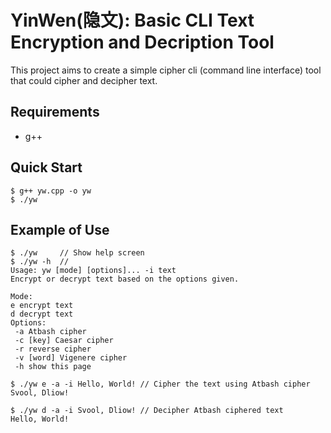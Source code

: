 # YinWen(隐文): Basic CLI Text Encryption and Decription Tool

This project aims to create a simple cipher cli (command line interface) tool that could cipher and decipher text.

## Requirements
- g++

## Quick Start
```
$ g++ yw.cpp -o yw
$ ./yw
```

## Example of Use
```
$ ./yw     // Show help screen
$ ./yw -h  //
Usage: yw [mode] [options]... -i text
Encrypt or decrypt text based on the options given.

Mode:
e encrypt text
d decrypt text
Options:
 -a Atbash cipher
 -c [key] Caesar cipher
 -r reverse cipher
 -v [word] Vigenere cipher
 -h show this page

$ ./yw e -a -i Hello, World! // Cipher the text using Atbash cipher
Svool, Dliow!

$ ./yw d -a -i Svool, Dliow! // Decipher Atbash ciphered text
Hello, World!
```
